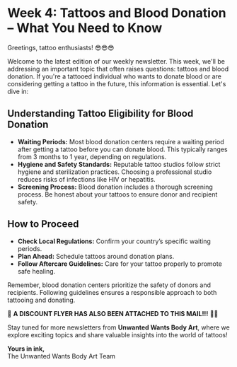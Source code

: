 # Week 4: Tattoos and Blood Donation – What You Need to Know  

Greetings, tattoo enthusiasts! 😎😎😎  

Welcome to the latest edition of our weekly newsletter. This week, we'll be addressing an important topic that often raises questions: tattoos and blood donation. If you're a tattooed individual who wants to donate blood or are considering getting a tattoo in the future, this information is essential. Let's dive in:  

## Understanding Tattoo Eligibility for Blood Donation  

- **Waiting Periods:** Most blood donation centers require a waiting period after getting a tattoo before you can donate blood. This typically ranges from 3 months to 1 year, depending on regulations.  
- **Hygiene and Safety Standards:** Reputable tattoo studios follow strict hygiene and sterilization practices. Choosing a professional studio reduces risks of infections like HIV or hepatitis.  
- **Screening Process:** Blood donation includes a thorough screening process. Be honest about your tattoos to ensure donor and recipient safety.  

## How to Proceed  

- **Check Local Regulations:** Confirm your country’s specific waiting periods.  
- **Plan Ahead:** Schedule tattoos around donation plans.  
- **Follow Aftercare Guidelines:** Care for your tattoo properly to promote safe healing.  

Remember, blood donation centers prioritize the safety of donors and recipients. Following guidelines ensures a responsible approach to both tattooing and donating.  

📍 **A DISCOUNT FLYER HAS ALSO BEEN ATTACHED TO THIS MAIL!!!** 📍💉  

Stay tuned for more newsletters from **Unwanted Wants Body Art**, where we explore exciting topics and share valuable insights into the world of tattoos!  

**Yours in ink,**  
The Unwanted Wants Body Art Team
